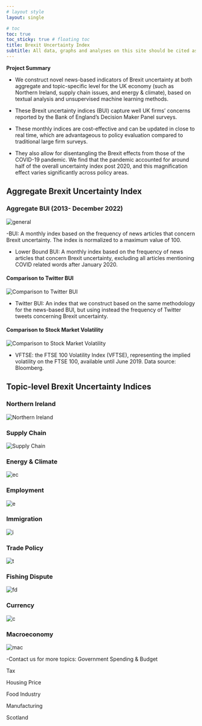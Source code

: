 ```yaml
---
# layout style
layout: single

# toc
toc: true
toc_sticky: true # floating toc
title: Brexit Uncertainty Index
subtitle: All data, graphs and analyses on this site should be cited as [Chung, Dai and Elliott (2022)](https://cepr.org/publications/dp17410)
---
```


<!-- All data, graphs and analyses on this site should be cited as [Chung, Dai and Elliott (2022)](https://cepr.org/publications/dp17410) -->

**Project Summary**
- We construct novel news-based indicators of Brexit uncertainty at both aggregate and topic-specific level for the UK economy  (such as Northern Ireland, supply chain issues, and energy & climate), based on textual analysis and unsupervised machine learning methods.

- These Brexit uncertainty indices (BUI) capture well UK firms’ concerns reported by the Bank of England’s Decision Maker Panel surveys.

- These monthly indices are cost-effective and can be updated in close to real time, which are advantageous to policy evaluation compared to traditional large firm surveys.

- They also allow for disentangling the Brexit effects from those of the COVID-19 pandemic. We find that the pandemic accounted for around half of the overall uncertainty index post 2020, and this magnification effect varies significantly across policy areas.

## Aggregate Brexit Uncertainty Index

### Aggregate BUI (2013- December 2022)
![general](./assets/images/general2.png)

-BUI: A monthly index based on the frequency of news articles that concern Brexit uncertainty. The index is normalized to a maximum value of 100. 

- Lower Bound BUI: A monthly index based on the frequency of news articles that concern Brexit uncertainty, excluding all articles mentioning COVID related words after January 2020. 

#### Comparison to Twitter BUI
![Comparison to Twitter BUI](./assets/images/twitter%20(2).png)

- Twitter BUI: An index that we construct based on the same methodology for the news-based BUI, but using instead the frequency of Twitter tweets concerning Brexit uncertainty.

#### Comparison to Stock Market Volatility
![Comparison to Stock Market Volatility](./assets/images/VFTSE%26BUI.png)

- VFTSE: the FTSE 100 Volatility Index (VFTSE), representing the implied volatility on the FTSE 100, available until June 2019. Data source: Bloomberg.

## 	Topic-level Brexit Uncertainty Indices

### Northern Ireland
![Northern Ireland](./assets/images/4NI.png)
### Supply Chain
![Supply Chain](./assets/images/4SC.png)
### Energy & Climate
![ec](./assets/images/4E%26C.png)
### Employment
![e](./assets/images/4Employment.png)
### Immigration
![i](./assets/images/4Immigration.png)
### Trade Policy
![t](./assets/images/4TPU.png)
### Fishing Dispute
![fd](./assets/images/4Fishing.png)
### Currency
![c](./assets/images/4Currency.png)
### Macroeconomy
![mac](./assets/images/4Macro.png)

-Contact us for more topics:
Government Spending & Budget 

Tax

Housing Price 

Food Industry

Manufacturing

Scotland

<!-- this is a demo of adding image to your page -->
<!-- ## Adding image

- copy you image files to folder /assets/images/
- use ```![discrption of your image](/assets/images/your_image_file_name.png)``` to add image to your page

here is an example of your index.md file:
    
```md
![UoB Logo](/assets/images/crested-wm-full-colour.png)
```

it looks like this:
![UoB Logo](/assets/images/crested-wm-full-colour.png) -->

